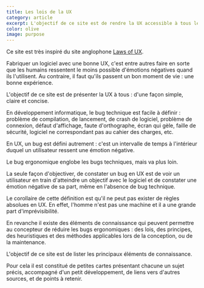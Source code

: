 ```yaml
---
title: Les lois de la UX
category: article
excerpt: L'objectif de ce site est de rendre la UX accessible à tous les francophones en énumérant les lois de la UX.
color: olive
image: purpose
---
```


Ce site est très inspiré du site anglophone [Laws of UX](https://lawsofux.com/).

Fabriquer un logiciel avec une bonne UX, c'est entre autres faire en sorte que
les humains ressentent le moins possible d'émotions négatives quand ils
l'utilisent. Au contraire, il faut qu'ils passent un bon moment de vie : une
bonne expérience.

L'objectif de ce site est de présenter la UX à tous : d'une façon simple, claire
et concise.

En développement informatique, le bug technique est facile à définir : problème
de compilation, de lancement, de crash de logiciel, problème de connexion,
défaut d'affichage, faute d'orthographe, écran qui gèle, faille de sécurité,
logiciel ne correspondant pas au cahier des charges, etc.

En UX, un bug est défini autrement : c'est un intervalle de temps à l'intérieur
duquel un utilisateur ressent une émotion négative.

Le bug ergonomique englobe les bugs techniques, mais va plus loin.

La seule façon d'objectiver, de constater un bug en UX est de voir un
utilisateur en train d'atteindre un objectif avec le logiciel et de constater
une émotion négative de sa part, même en l'absence de bug technique.

Le corollaire de cette définition est qu'il ne peut pas exister de règles
absolues en UX. En effet, l'homme n'est pas une machine et il a une grande part
d'imprévisibilité.

En revanche il existe des éléments de connaissance qui peuvent permettre au
concepteur de réduire les bugs ergonomiques : des lois, des principes, des
heuristiques et des méthodes applicables lors de la conception, ou de la
maintenance.

L'objectif de ce site est de lister les principaux éléments de connaissance.

Pour cela il est constitué de petites cartes présentant chacune un sujet précis,
accompagné d'un petit développement, de liens vers d'autres sources, et de
points à retenir.
